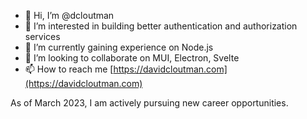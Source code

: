- 👋 Hi, I’m @dcloutman
- 👀 I’m interested in building better authentication and authorization services
- 🌱 I’m currently gaining experience on Node.js
- 💞️ I’m looking to collaborate on MUI, Electron, Svelte
- 📫 How to reach me [https://davidcloutman.com](https://davidcloutman.com)
<!-- - 📚 Recently published [The Princess, the Dragon, and the Wood Chipper](https://kdp.amazon.com/amazon-dp-action/us/dualbookshelf.marketplacelink/B0BSV4LFCV) -->

As of March 2023, I am actively pursuing new career opportunities.

<!---
dcloutman/dcloutman is a ✨ special ✨ repository because its `README.md` (this file) appears on your GitHub profile.
You can click the Preview link to take a look at your changes.
--->
